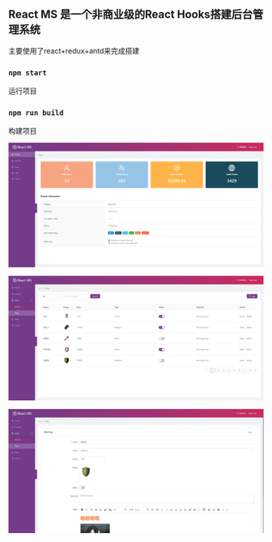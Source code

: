 ## React MS 是一个非商业级的React Hooks搭建后台管理系统

主要使用了react+redux+antd来完成搭建



### `npm start`

运行项目

### `npm run build`

构建项目

![Image home](./pic/img0.png)

![Image list](./pic/img1.png)

![Image edit](./pic/img2.png)